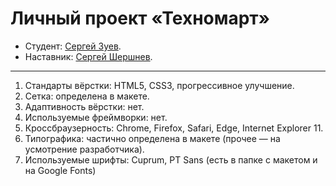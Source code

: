 # Личный проект «Техномарт»

* Студент: [Сергей Зуев](https://htmlacademy.ru/profile/859219).
* Наставник: [Сергей Шершнев](https://htmlacademy.ru/profile/shv_sergey).

---

1. Стандарты вёрстки: HTML5, CSS3, прогрессивное улучшение.
2. Сетка: определена в макете.
3. Адаптивность вёрстки: нет.
4. Используемые фреймворки: нет.
5. Кроссбраузерность: Chrome, Firefox, Safari, Edge, Internet Explorer 11.
6. Типографика: частично определена в макете (прочее — на усмотрение разработчика).
7. Используемые шрифты: Cuprum, PT Sans (есть в папке с макетом и на Google Fonts)
